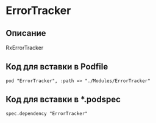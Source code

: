 # ErrorTracker
## Описание
RxErrorTracker

## Код для вставки в Podfile
```
pod "ErrorTracker", :path => "./Modules/ErrorTracker"
```

## Код для вставки в  *.podspec
```
spec.dependency "ErrorTracker"
```
